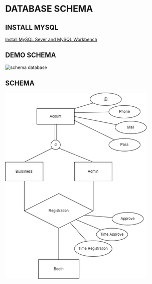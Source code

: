 # DATABASE SCHEMA
## INSTALL MYSQL
[Install MySQL Sever and MySQL Workbench](https://www.youtube.com/watch?v=OM4aZJW_Ojs)

## DEMO SCHEMA
![schema database](https://user-images.githubusercontent.com/91519610/165291780-47264277-521c-42fc-87bf-08a3a4c67216.png)

## SCHEMA

![](schema.drawio.png)

